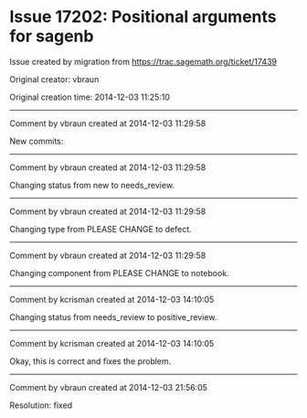 # Issue 17202: Positional arguments for sagenb

Issue created by migration from https://trac.sagemath.org/ticket/17439

Original creator: vbraun

Original creation time: 2014-12-03 11:25:10




---

Comment by vbraun created at 2014-12-03 11:29:58

New commits:


---

Comment by vbraun created at 2014-12-03 11:29:58

Changing status from new to needs_review.


---

Comment by vbraun created at 2014-12-03 11:29:58

Changing type from PLEASE CHANGE to defect.


---

Comment by vbraun created at 2014-12-03 11:29:58

Changing component from PLEASE CHANGE to notebook.


---

Comment by kcrisman created at 2014-12-03 14:10:05

Changing status from needs_review to positive_review.


---

Comment by kcrisman created at 2014-12-03 14:10:05

Okay, this is correct and fixes the problem.


---

Comment by vbraun created at 2014-12-03 21:56:05

Resolution: fixed
